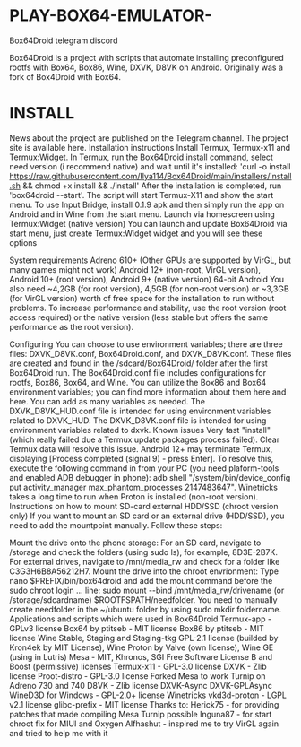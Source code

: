 # PLAY-BOX64-EMULATOR-
Box64Droid
telegram discord

Box64Droid is a project with scripts that automate installing preconfigured rootfs with Box64, Box86, Wine, DXVK, D8VK on Android. Originally was a fork of Box4Droid with Box64.
# INSTALL
News about the project are published on the Telegram channel.
The project site is available here.
Installation instructions
Install Termux, Termux-x11 and Termux:Widget.
In Termux, run the Box64Droid install command, select need version (i recommend native) and wait until it's installed: 'curl -o install https://raw.githubusercontent.com/Ilya114/Box64Droid/main/installers/install.sh && chmod +x install && ./install'
After the installation is completed, run 'box64droid --start'. The script will start Termux-X11 and show the start menu.
To use Input Bridge, install 0.1.9 apk and then simply run the app on Android and in Wine from the start menu.
Launch via homescreen using Termux:Widget (native version)
You can launch and update Box64Droid via start menu, just create Termux:Widget widget and you will see these options

System requirements
Adreno 610+ (Other GPUs are supported by VirGL, but many games might not work)
Android 12+ (non-root, VirGL version), Android 10+ (root version), Android 9+ (native version)
64-bit Android
You also need ~4,2GB (for root version), 4,5GB (for non-root version) or ~3,3GB (for VirGL version) worth of free space for the installation to run without problems.
To increase performance and stability, use the root version (root access required) or the native version (less stable but offers the same performance as the root version).

Configuring
You can choose to use environment variables; there are three files: DXVK_D8VK.conf, Box64Droid.conf, and DXVK_D8VK.conf. These files are created and found in the /sdcard/Box64Droid/ folder after the first Box64Droid run.
The Box64Droid.conf file includes configurations for rootfs, Box86, Box64, and Wine. You can utilize the Box86 and Box64 environment variables; you can find more information about them here and here. You can add as many variables as needed.
The DXVK_D8VK_HUD.conf file is intended for using environment variables related to DXVK_HUD.
The DXVK_D8VK.conf file is intended for using environment variables related to dxvk.
Known issues
Very fast "install" (which really failed due a Termux update packages process failed). Clear Termux data will resolve this issue.
Android 12+ may terminate Termux, displaying [Process completed (signal 9) - press Enter]. To resolve this, execute the following command in from your PC (you need plaform-tools and enabled ADB debugger in phone): adb shell "/system/bin/device_config put activity_manager max_phantom_processes 2147483647".
Winetricks takes a long time to run when Proton is installed (non-root version).
Instructions on how to mount SD-card external HDD/SSD (chroot version only)
If you want to mount an SD card or an external drive (HDD/SSD), you need to add the mountpoint manually. Follow these steps:

Mount the drive onto the phone storage:
For an SD card, navigate to /storage and check the folders (using sudo ls), for example, 8D3E-2B7K.
For external drives, navigate to /mnt/media_rw and check for a folder like C3G3H6B8A56212H7.
Mount the drive into the chroot envrionment:
Type nano $PREFIX/bin/box64droid and add the mount command before the sudo chroot login ... line: sudo mount --bind /mnt/media_rw/drivename (or /storage/sdcardname) $ROOTFSPATH/needfolder.
You need to manually create needfolder in the ~/ubuntu folder by using sudo mkdir foldername.
Applications and scripts which were used in Box64Droid
Termux-app - GPLv3 license
Box64 by ptitseb - MIT license
Box86 by ptitseb - MIT license
Wine Stable, Staging and Staging-tkg GPL-2.1 license (builded by Kron4ek by MIT License), Wine Proton by Valve (own license), Wine GE (using in Lutris)
Mesa - MIT, Khronos, SGI Free Software License B and Boost (permissive) licenses
Termux-x11 - GPL-3.0 license
DXVK - Zlib license
Proot-distro - GPL-3.0 license
Forked Mesa to work Turnip on Adreno 730 and 740
D8VK - Zlib license
DXVK-Async
DXVK-GPLAsync
WineD3D for Windows - GPL-2.0+ license
Winetricks
vkd3d-proton - LGPL v2.1 license
glibc-prefix - MIT license
Thanks to:
Herick75 - for providing patches that made compiling Mesa Turnip possible
Inguna87 - for start chroot fix for MIUI and Oxygen
Alfhashut - inspired me to try VirGL again and tried to help me with it
